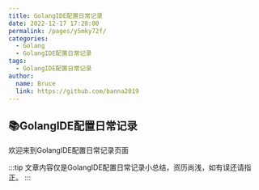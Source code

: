 ```yaml
---
title: GolangIDE配置日常记录
date: 2022-12-17 17:28:00
permalink: /pages/y5mky72f/
categories:
  - Golang
  - GolangIDE配置日常记录
tags:
  - GolangIDE配置日常记录
author: 
  name: Bruce
  link: https://github.com/banna2019
---
```


## 📚GolangIDE配置日常记录
欢迎来到GolangIDE配置日常记录页面

:::tip
文章内容仅是GolangIDE配置日常记录小总结，资历尚浅，如有误还请指正。
:::